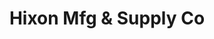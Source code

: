---
title: "Hixon Mfg & Supply Co"
url: /greenwood-village/hixon-mfg-und-supply-co/
shop: Allgemein
---